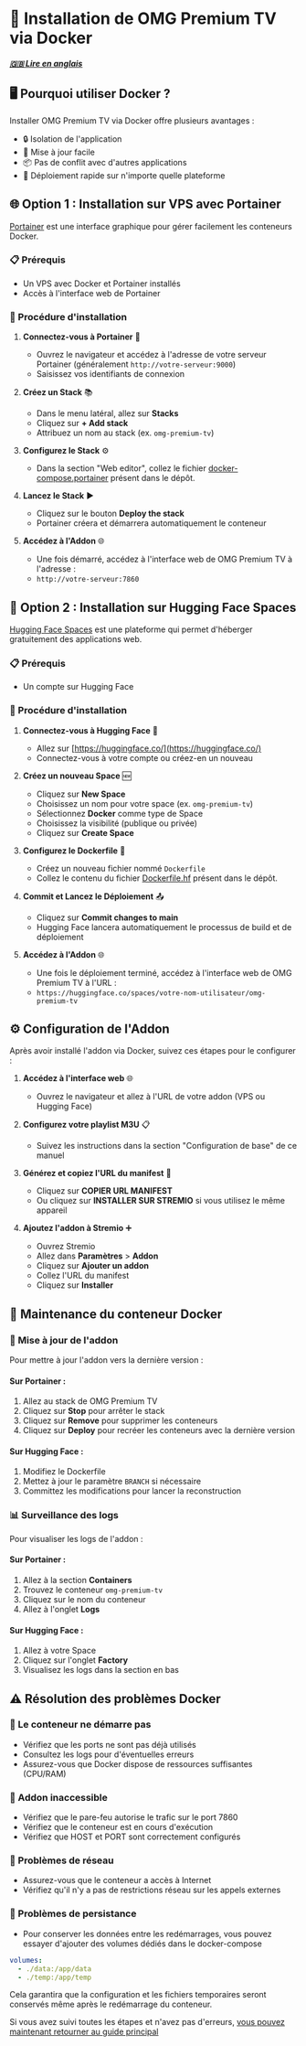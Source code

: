 # 🐳 Installation de OMG Premium TV via Docker
***[🇬🇧 Lire en anglais](docker-install-en.md)***

## 🖥️ Pourquoi utiliser Docker ?

Installer OMG Premium TV via Docker offre plusieurs avantages :
- 🔒 Isolation de l'application
- 🔄 Mise à jour facile
- 📦 Pas de conflit avec d'autres applications
- 🚀 Déploiement rapide sur n'importe quelle plateforme

## 🌐 Option 1 : Installation sur VPS avec Portainer

[Portainer](https://www.portainer.io/) est une interface graphique pour gérer facilement les conteneurs Docker.

### 📋 Prérequis
- Un VPS avec Docker et Portainer installés
- Accès à l'interface web de Portainer

### 🚀 Procédure d'installation

1. **Connectez-vous à Portainer** 🔑
   - Ouvrez le navigateur et accédez à l'adresse de votre serveur Portainer (généralement `http://votre-serveur:9000`)
   - Saisissez vos identifiants de connexion

2. **Créez un Stack** 📚
   - Dans le menu latéral, allez sur **Stacks**
   - Cliquez sur **+ Add stack**
   - Attribuez un nom au stack (ex. `omg-premium-tv`)

3. **Configurez le Stack** ⚙️
   - Dans la section "Web editor", collez le fichier [docker-compose.portainer](docker-compose.portainer) présent dans le dépôt.

4. **Lancez le Stack** ▶️
   - Cliquez sur le bouton **Deploy the stack**
   - Portainer créera et démarrera automatiquement le conteneur

5. **Accédez à l'Addon** 🌐
   - Une fois démarré, accédez à l'interface web de OMG Premium TV à l'adresse :
   - `http://votre-serveur:7860`

## 🤗 Option 2 : Installation sur Hugging Face Spaces

[Hugging Face Spaces](https://huggingface.co/spaces) est une plateforme qui permet d'héberger gratuitement des applications web.

### 📋 Prérequis
- Un compte sur Hugging Face

### 🚀 Procédure d'installation

1. **Connectez-vous à Hugging Face** 🔑
   - Allez sur [https://huggingface.co/](https://huggingface.co/)
   - Connectez-vous à votre compte ou créez-en un nouveau

2. **Créez un nouveau Space** 🆕
   - Cliquez sur **New Space**
   - Choisissez un nom pour votre space (ex. `omg-premium-tv`)
   - Sélectionnez **Docker** comme type de Space
   - Choisissez la visibilité (publique ou privée)
   - Cliquez sur **Create Space**

3. **Configurez le Dockerfile** 📝
   - Créez un nouveau fichier nommé `Dockerfile`
   - Collez le contenu du fichier [Dockerfile.hf](Dockerfile.hf) présent dans le dépôt.

4. **Commit et Lancez le Déploiement** 📤
   - Cliquez sur **Commit changes to main**
   - Hugging Face lancera automatiquement le processus de build et de déploiement

5. **Accédez à l'Addon** 🌐
   - Une fois le déploiement terminé, accédez à l'interface web de OMG Premium TV à l'URL :
   - `https://huggingface.co/spaces/votre-nom-utilisateur/omg-premium-tv`

## ⚙️ Configuration de l'Addon

Après avoir installé l'addon via Docker, suivez ces étapes pour le configurer :

1. **Accédez à l'interface web** 🌐
   - Ouvrez le navigateur et allez à l'URL de votre addon (VPS ou Hugging Face)

2. **Configurez votre playlist M3U** 📋
   - Suivez les instructions dans la section "Configuration de base" de ce manuel

3. **Générez et copiez l'URL du manifest** 📝
   - Cliquez sur **COPIER URL MANIFEST**
   - Ou cliquez sur **INSTALLER SUR STREMIO** si vous utilisez le même appareil

4. **Ajoutez l'addon à Stremio** ➕
   - Ouvrez Stremio
   - Allez dans **Paramètres** > **Addon**
   - Cliquez sur **Ajouter un addon**
   - Collez l'URL du manifest
   - Cliquez sur **Installer**

## 🔧 Maintenance du conteneur Docker

### 🔄 Mise à jour de l'addon
Pour mettre à jour l'addon vers la dernière version :

#### Sur Portainer :
1. Allez au stack de OMG Premium TV
2. Cliquez sur **Stop** pour arrêter le stack
3. Cliquez sur **Remove** pour supprimer les conteneurs
4. Cliquez sur **Deploy** pour recréer les conteneurs avec la dernière version

#### Sur Hugging Face :
1. Modifiez le Dockerfile
2. Mettez à jour le paramètre `BRANCH` si nécessaire
3. Committez les modifications pour lancer la reconstruction

### 📊 Surveillance des logs
Pour visualiser les logs de l'addon :

#### Sur Portainer :
1. Allez à la section **Containers**
2. Trouvez le conteneur `omg-premium-tv`
3. Cliquez sur le nom du conteneur
4. Allez à l'onglet **Logs**

#### Sur Hugging Face :
1. Allez à votre Space
2. Cliquez sur l'onglet **Factory**
3. Visualisez les logs dans la section en bas

## ⚠️ Résolution des problèmes Docker

### 🛑 Le conteneur ne démarre pas
- Vérifiez que les ports ne sont pas déjà utilisés
- Consultez les logs pour d'éventuelles erreurs
- Assurez-vous que Docker dispose de ressources suffisantes (CPU/RAM)

### 🔌 Addon inaccessible
- Vérifiez que le pare-feu autorise le trafic sur le port 7860
- Vérifiez que le conteneur est en cours d'exécution
- Vérifiez que HOST et PORT sont correctement configurés

### 📵 Problèmes de réseau
- Assurez-vous que le conteneur a accès à Internet
- Vérifiez qu'il n'y a pas de restrictions réseau sur les appels externes

### 💾 Problèmes de persistance
- Pour conserver les données entre les redémarrages, vous pouvez essayer d'ajouter des volumes dédiés dans le docker-compose

```yaml
volumes:
  - ./data:/app/data
  - ./temp:/app/temp
```

Cela garantira que la configuration et les fichiers temporaires seront conservés même après le redémarrage du conteneur.

Si vous avez suivi toutes les étapes et n'avez pas d'erreurs, [vous pouvez maintenant retourner au guide principal](README.md)
